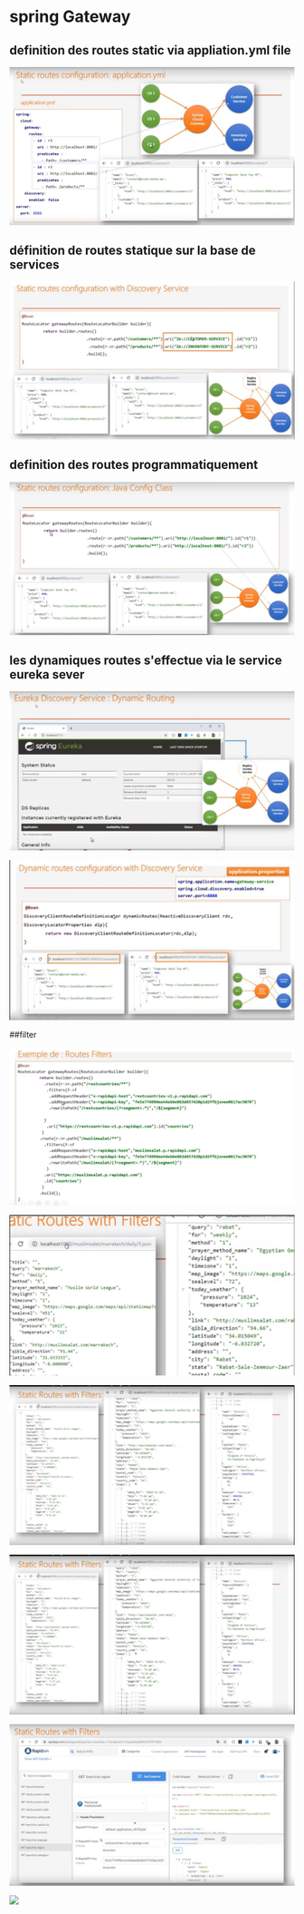# spring Gateway

## definition des routes static via appliation.yml file
![](images/gateway-service/routeStatic.jpg)

## définition de routes statique sur la base de services
![](images/gateway-service/routeStaticProgrammationAvecMicroServiceLoadBalancer.jpg)

## definition des routes programmatiquement
![](images/gateway-service/routeStaticProgrammation.jpg)

## les dynamiques routes s'effectue via le service eureka sever
![](images/eureka-service/eurekadiscovery.jpg)


![](images/gateway-service/dyamicroute.jpg)


##filter 

![](images/gateway-service/filterexample.jpg)


![](images/gateway-service/filterexample1.jpg)

![](images/gateway-service/filterexample2.jpg)

![](images/gateway-service/filterexample2.jpg)

![](images/gateway-service/filterexample3.jpg)

![](images/eureka-service/filterexample2.jpg)

